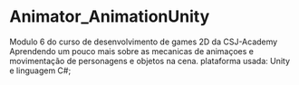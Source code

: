 # Animator_AnimationUnity
Modulo 6 do curso de desenvolvimento de games 2D da CSJ-Academy
Aprendendo um pouco mais sobre as mecanicas de animaçoes e movimentação de personagens e objetos na cena.
plataforma usada: Unity e linguagem C#;
